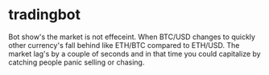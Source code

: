 # tradingbot
Bot show's the market is not effeceint. When BTC/USD changes to quickly other currency's fall behind like ETH/BTC
compared to ETH/USD. The market lag's by a couple of seconds and in that time you could capitalize by catching people panic
selling or chasing. 

